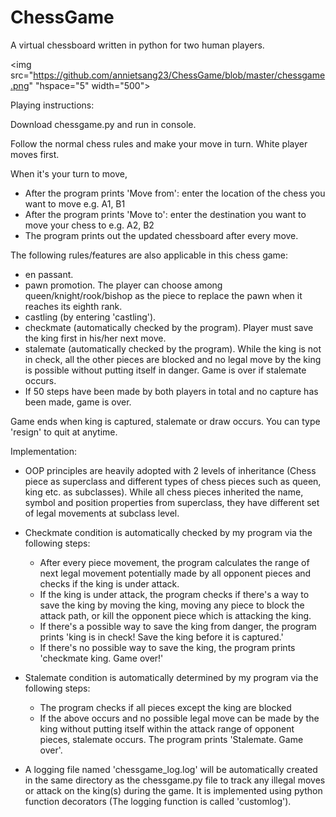 # ChessGame
A virtual chessboard written in python for two human players.

<img src="https://github.com/annietsang23/ChessGame/blob/master/chessgame.png" "hspace="5" width="500">

Playing instructions:

Download chessgame.py and run in console.

Follow the normal chess rules and make your move in turn. White player moves first.

When it's your turn to move, 
- After the program prints 'Move from': enter the location of the chess you want to move e.g. A1, B1
- After the program prints 'Move to': enter the destination you want to move your chess to e.g. A2, B2
- The program prints out the updated chessboard after every move.
    
The following rules/features are also applicable in this chess game:
- en passant.
- pawn promotion. The player can choose among queen/knight/rook/bishop as the piece to replace the pawn when it reaches its eighth rank.
- castling (by entering 'castling').
- checkmate (automatically checked by the program). Player must save the king first in his/her next move.
- stalemate (automatically checked by the program). While the king is not in check, all the other pieces are blocked and no legal move by the king is possible without putting itself in danger. Game is over if stalemate occurs.
- If 50 steps have been made by both players in total and no capture has been made, game is over.

Game ends when king is captured, stalemate or draw occurs. You can type 'resign' to quit at anytime.

Implementation:
- OOP principles are heavily adopted with 2 levels of inheritance (Chess piece as superclass and different types of chess pieces such as queen, king etc. as subclasses). While all chess pieces inherited the name, symbol and position properties from superclass, they have different set of legal movements at subclass level.

- Checkmate condition is automatically checked by my program via the following steps:
  - After every piece movement, the program calculates the range of next legal movement potentially made by all opponent pieces and checks if the king is under attack.
  - If the king is under attack, the program checks if there's a way to save the king by moving the king, moving any piece to block the attack path, or kill the opponent piece which is attacking the king.
  - If there's a possible way to save the king from danger, the program prints 'king is in check! Save the king before it is captured.'
  - If there's no possible way to save the king, the program prints 'checkmate king. Game over!'

- Stalemate condition is automatically determined by my program via the following steps:
  - The program checks if all pieces except the king are blocked
  - If the above occurs and no possible legal move can be made by the king without putting itself within the attack range of opponent pieces, stalemate occurs. The program prints 'Stalemate. Game over'.

- A logging file named 'chessgame_log.log' will be automatically created in the same directory as the chessgame.py file to track any illegal moves or attack on the king(s) during the game. It is implemented using python function decorators (The logging function is called 'customlog').




